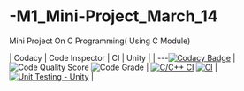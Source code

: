 # -M1_Mini-Project_March_14

Mini Project On C Programming( Using C Module)

| Codacy | Code Inspector | CI | Unity |
| ---[![Codacy Badge](https://app.codacy.com/project/badge/Grade/1ec218c6fb2449d5a4b29785e76045c4)](https://www.codacy.com/gh/Anitabhoi/-M1_Mini-Project_March_14/dashboard?utm_source=github.com&amp;utm_medium=referral&amp;utm_content=Anitabhoi/-M1_Mini-Project_March_14&amp;utm_campaign=Badge_Grade) | ![Code Quality Score](https://www.code-inspector.com/project/28301/score/svg) ![Code Grade](https://www.code-inspector.com/project/28301/status/svg) | [![C/C++ CI](https://github.com/amithsnair11/StepIN_VaccineRegist/actions/workflows/c-build.yml/badge.svg)](https://github.com/amithsnair11/StepIN_VaccineRegist/actions/workflows/c-build.yml) [![CI](https://github.com/amithsnair11/StepIN_VaccineRegist/actions/workflows/main.yml/badge.svg)](https://github.com/amithsnair11/StepIN_VaccineRegist/actions/workflows/main.yml) | [![Unit Testing - Unity](https://github.com/amithsnair11/StepIN_VaccineRegist/actions/workflows/unity.yml/badge.svg)](https://github.com/amithsnair11/StepIN_VaccineRegist/actions/workflows/unity.yml) |
